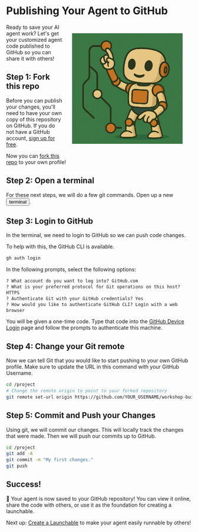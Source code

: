 # Publishing Your Agent to GitHub
 
<img src="_static/robots/gitfu.png" alt="GitHub Robot" style="float:right; max-width:300px;margin:25px;" />

Ready to save your AI agent work? Let's get your customized agent code published to GitHub so you can share it with others!

## Step 1: Fork this repo

Before you can publish your changes, you'll need to have your own copy of this repository on GitHub. If you do not have a GitHub account, [sign up for free](https://github.com/join).

Now you can
[<i class="fa-solid fa-code-fork"></i> fork this repo](https://github.com/brevdev/workshop-build-an-agent/fork)
to your own profile! 

<!-- fold:break -->

## Step 2: Open a terminal

For these next steps, we will do a few git commands. Open up a new <button onclick="openNewTerminal();"><i class="fas fa-terminal"></i> terminal</button>.

<!-- fold:break -->

## Step 3: Login to GitHub

In the terminal, we need to login to GitHub so we can push code changes.

To help with this, the GitHub CLI is available.

```bash
gh auth login
```

In the following prompts, select the following options:

```
? What account do you want to log into? GitHub.com
? What is your preferred protocol for Git operations on this host? HTTPS
? Authenticate Git with your GitHub credentials? Yes
? How would you like to authenticate GitHub CLI? Login with a web browser
```

You will be given a one-time code. Type that code into the [GitHub Device Login](https://github.com/login/device) page and follow the prompts to authenticate this machine.

<!-- fold:break -->

## Step 4: Change your Git remote

Now we can tell Git that you would like to start pushing to your own GitHub profile.
Make sure to update the URL in this command with your GitHub Username.

```bash
cd /project
# Change the remote origin to point to your forked repository
git remote set-url origin https://github.com/YOUR_USERNAME/workshop-build-an-agent.git
```

<!-- fold:break -->

## Step 5: Commit and Push your Changes

Using git, we will commit our changes. This will locally track the changes that were made.
Then we will push our commits up to GitHub.

```bash
cd /project
git add -A
git commit -m "My first changes."
git push
```

<!-- fold:break -->

## Success! 

🎉 Your agent is now saved to your GitHub repository! You can view it online, share the code with others, or use it as the foundation for creating a launchable.

Next up: [Create a Launchable](share_your_agent.md) to make your agent easily runnable by others! 